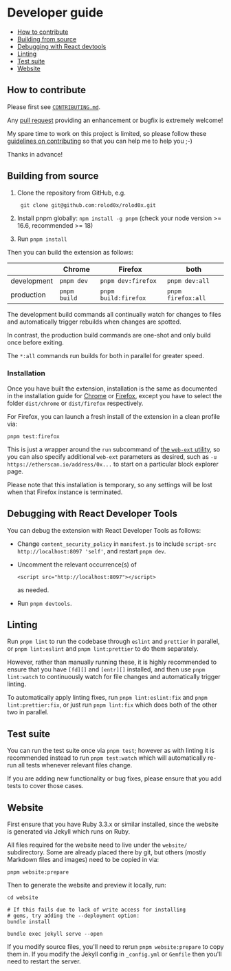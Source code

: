 # Developer guide

- [How to contribute](#workflows)
- [Building from source](#build)
- [Debugging with React devtools](#devtools)
- [Linting](#lint)
- [Test suite](#test)
- [Website](#website)

## How to contribute <a name="workflows"></a>

Please first see [`CONTRIBUTING.md`](../CONTRIBUTING.md).

Any [pull request][using PRs] providing an enhancement or bugfix is
extremely welcome!

My spare time to work on this project is limited, so please follow
these [guidelines on contributing][7 principles] so that you can help
me to help you ;-)

Thanks in advance!

[using PRs]: https://help.github.com/articles/using-pull-requests/
[7 principles]: http://blog.adamspiers.org/2012/11/10/7-principles-for-contributing-patches-to-software-projects/

## Building from source <a name="build"></a>

1. Clone the repository from GitHub, e.g.

        git clone git@github.com:rolod0x/rolod0x.git

2. Install pnpm globally: `npm install -g pnpm` (check your node version >=
   16.6, recommended >= 18)

3. Run `pnpm install`

Then you can build the extension as follows:

|             | Chrome       | Firefox              | both               |
|-------------|--------------|----------------------|--------------------|
| development | `pnpm dev`   | `pnpm dev:firefox`   | `pnpm dev:all`     |
| production  | `pnpm build` | `pnpm build:firefox` | `pnpm firefox:all` |

The development build commands all continually watch for changes to
files and automatically trigger rebuilds when changes are spotted.

In contrast, the production build commands are one-shot and only build
once before exiting.

The `*:all` commands run builds for both in parallel for greater
speed.

### Installation

Once you have built the extension, installation is the same as
documented in the installation guide for [Chrome](./install.md#chrome)
or [Firefox](./install.md#firefox), except you have to select the
folder `dist/chrome` or `dist/firefox` respectively.

For Firefox, you can launch a fresh install of the extension in
a clean profile via:

    pnpm test:firefox

This is just a wrapper around the `run` subcommand of [the `web-ext`
utility](https://extensionworkshop.com/documentation/develop/getting-started-with-web-ext/),
so you can also specify additional `web-ext` parameters as desired,
such as `-u https://etherscan.io/address/0x...` to start on a
particular block explorer page.

Please note that this installation is temporary, so any settings will
be lost when that Firefox instance is terminated.

## Debugging with React Developer Tools <a name="devtools"></a>

You can debug the extension with React Developer Tools as follows:

- Change `content_security_policy` in `manifest.js` to include
  `script-src http://localhost:8097 'self'`, and restart `pnpm dev`.

- Uncomment the relevant occurrence(s) of

      <script src="http://localhost:8097"></script>

  as needed.

- Run `pnpm devtools`.

## Linting <a name="lint"></a>

Run `pnpm lint` to run the codebase through `eslint` and `prettier` in
parallel, or `pnpm lint:eslint` and `pnpm lint:prettier` to do them
separately.

However, rather than manually running these, it is highly recommended
to ensure that you have `[fd][]` and `[entr][]` installed, and then
use `pnpm lint:watch` to continuously watch for file changes and
automatically trigger linting.

[fd]: https://github.com/sharkdp/fd
[entr]: https://eradman.com/entrproject/

To automatically apply linting fixes, run `pnpm lint:eslint:fix`
and `pnpm lint:prettier:fix`, or just run `pnpm lint:fix` which
does both of the other two in parallel.

## Test suite <a name="test"></a>

You can run the test suite once via `pnpm test`; however as with linting
it is recommended instead to run `pnpm test:watch` which will automatically
re-run all tests whenever relevant files change.

If you are adding new functionality or bug fixes, please ensure that you
add tests to cover those cases.

## Website <a name="website"></a>

First ensure that you have Ruby 3.3.x or similar installed, since the website
is generated via Jekyll which runs on Ruby.

All files required for the website need to live under the `website/`
subdirectory.  Some are already placed there by git, but others
(mostly Markdown files and images) need to be copied in via:

    pnpm website:prepare

Then to generate the website and preview it locally, run:

    cd website

    # If this fails due to lack of write access for installing
    # gems, try adding the --deployment option:
    bundle install

    bundle exec jekyll serve --open

If you modify source files, you'll need to rerun `pnpm
website:prepare` to copy them in.  If you modify the Jekyll config in
`_config.yml` or `Gemfile` then you'll need to restart the server.

